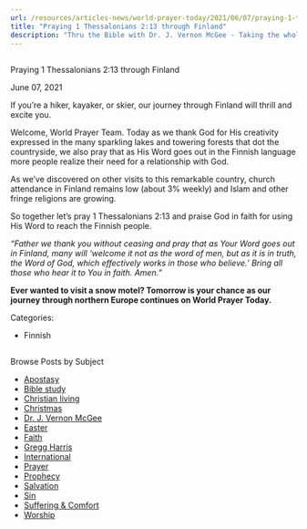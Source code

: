 ```yaml
---
url: /resources/articles-news/world-prayer-today/2021/06/07/praying-1-thessalonians-2-13-through-finland
title: "Praying 1 Thessalonians 2:13 through Finland"
description: "Thru the Bible with Dr. J. Vernon McGee - Taking the whole Word to the whole world"
---
```







## 
 Praying 1 Thessalonians 2:13 through Finland


June 07, 2021
![]()




If you’re a hiker, kayaker, or skier, our journey through Finland will thrill and excite you. 

Welcome, World Prayer Team. Today as we thank God for His creativity expressed in the many sparkling lakes and towering forests that dot the countryside, we also pray that as His Word goes out in the Finnish language more people realize their need for a relationship with God. 

As we’ve discovered on other visits to this remarkable country, church attendance in Finland remains low (about 3% weekly) and Islam and other fringe religions are growing. 

So together let’s pray 1 Thessalonians 2:13 and praise God in faith for using His Word to reach the Finnish people.

*“Father we thank you without ceasing and pray that as Your Word goes out in Finland, many will ‘welcome it not as the word of men, but as it is in truth, the Word of God, which effectively works in those who believe.’ Bring all those who hear it to You in faith. Amen.”*

**Ever wanted to visit a snow motel? Tomorrow is your chance as our journey through northern Europe continues on World Prayer Today.**



Categories: 


* Finnish









## 
 Browse Posts by Subject


* [Apostasy](/resources/articles-news/-in-tags/tags/Apostasy)
* [Bible study](/resources/articles-news/-in-tags/tags/Bible-study)
* [Christian living](/resources/articles-news/-in-tags/tags/Christian-living)
* [Christmas](/resources/articles-news/-in-tags/tags/Christmas)
* [Dr. J. Vernon McGee](/resources/articles-news/-in-tags/tags/Dr-J-Vernon-McGee)
* [Easter](/resources/articles-news/-in-tags/tags/easter)
* [Faith](/resources/articles-news/-in-tags/tags/Faith)
* [Gregg Harris](/resources/articles-news/-in-tags/tags/Gregg-Harris)
* [International](/resources/articles-news/-in-tags/tags/International)
* [Prayer](/resources/articles-news/-in-tags/tags/prayer)
* [Prophecy](/resources/articles-news/-in-tags/tags/Prophecy)
* [Salvation](/resources/articles-news/-in-tags/tags/Salvation)
* [Sin](/resources/articles-news/-in-tags/tags/sin)
* [Suffering & Comfort](/resources/articles-news/-in-tags/tags/Suffering-Comfort)
* [Worship](/resources/articles-news/-in-tags/tags/worship)






